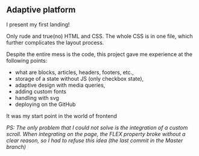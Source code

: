 ## Adaptive platform

I present my first landing!

Only rude and true(no) HTML and CSS. The whole CSS is in one file, which further complicates the layout process.

Despite the entire mess is the code, this project gave me experience at the following points: 

- what are blocks, articles, headers, footers, etc., 
- storage of a state without JS (only checkbox state), 
- adaptive design with media queries, 
- adding custom fonts
- handling with svg
- deploying on the GitHub

It was my start point in the world of frontend

*PS: The only problem that I could not solve is the integration of a custom scroll. When integrating on the page, the FLEX property broke without a clear reason, so I had to refuse this idea (the last commit in the Master branch)*
